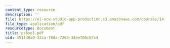 ```yaml
---
content_type: resource
description: ''
file: https://ol-ocw-studio-app-production.s3.amazonaws.com/courses/14-30-introduction-to-statistical-method-in-economics-spring-2006/451f48a032ca78da726834ee700c67c4_ps6sol.pdf
file_type: application/pdf
resourcetype: Document
title: ps6sol.pdf
uid: 451f48a0-32ca-78da-7268-34ee700c67c4
---
```

